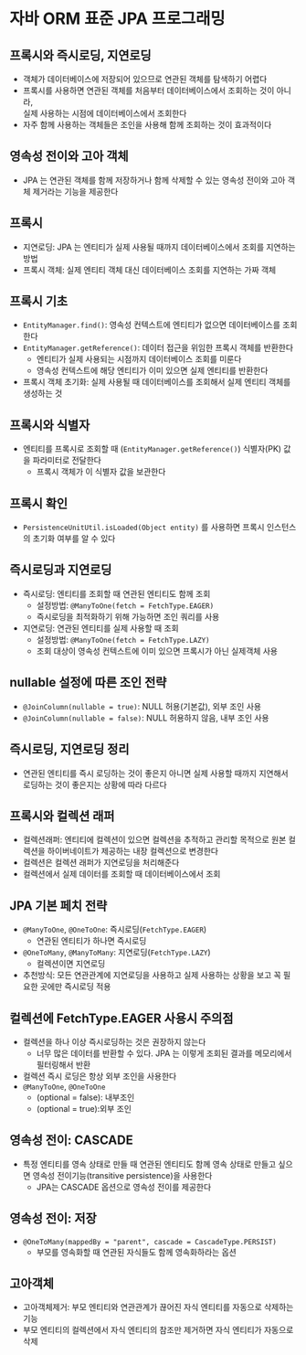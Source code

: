 # 자바 ORM 표준 JPA 프로그래밍

## 프록시와 즉시로딩, 지연로딩

- 객체가 데이터베이스에 저장되어 있으므로 연관된 객체를 탐색하기 어렵다
- 프록시를 사용하면 연관된 객체를 처음부터 데이터베이스에서 조회하는 것이 아니라,  
  실제 사용하는 시점에 데이터베이스에서 조회한다
- 자주 함께 사용하는 객체들은 조인을 사용해 함께 조회하는 것이 효과적이다

## 영속성 전이와 고아 객체

- JPA 는 연관된 객체를 함께 저장하거나 함께 삭제할 수 있는 영속성 전이와 고아 객체 제거라는 기능을 제공한다

## 프록시

- 지연로딩: JPA 는 엔티티가 실제 사용될 때까지 데이터베이스에서 조회를 지연하는 방법
- 프록시 객체: 실제 엔티티 객체 대신 데이터베이스 조회를 지연하는 가짜 객체

## 프록시 기초

- `EntityManager.find()`: 영속성 컨텍스트에 엔티티가 없으면 데이터베이스를 조회한다
- `EntityManager.getReference()`: 데이터 접근을 위임한 프록시 객체를 반환한다
  - 엔티티가 실제 사용되는 시점까지 데이터베이스 조회를 미룬다
  - 영속성 컨텍스트에 해당 엔티티가 이미 있으면 실제 엔티티를 반환한다
- 프록시 객체 초기화: 실제 사용될 때 데이터베이스를 조회해서 실제 엔티티 객체를 생성하는 것

## 프록시와 식별자

- 엔티티를 프록시로 조회할 때 (`EntityManager.getReference()`) 식별자(PK) 값을 파라미터로 전달한다
  - 프록시 객체가 이 식별자 값을 보관한다

## 프록시 확인

- `PersistenceUnitUtil.isLoaded(Object entity)` 를 사용하면 프록시 인스턴스의 초기화 여부를 알 수 있다

## 즉시로딩과 지연로딩

- 즉시로딩: 엔티티를 조회할 때 연관된 엔티티도 함께 조회
  - 설정방법: `@ManyToOne(fetch = FetchType.EAGER)`
  - 즉시로딩을 최적화하기 위해 가능하면 조인 쿼리를 사용
- 지연로딩: 연관된 엔티티를 실제 사용할 때 조회
  - 설정방법: `@ManyToOne(fetch = FetchType.LAZY)`
  - 조회 대상이 영속성 컨텍스트에 이미 있으면 프록시가 아닌 실제객체 사용

## nullable 설정에 따른 조인 전략

- `@JoinColumn(nullable = true)`: NULL 허용(기본값), 외부 조인 사용
- `@JoinColumn(nullable = false)`: NULL 허용하지 않음, 내부 조인 사용

## 즉시로딩, 지연로딩 정리

- 연관된 엔티티를 즉시 로딩하는 것이 좋은지 아니면 실제 사용할 때까지 지연해서 로딩하는 것이 좋은지는 상황에 따라 다르다

## 프록시와 컬렉션 래퍼

- 컬렉션래퍼: 엔티티에 컬렉션이 있으면 컬렉션을 추적하고 관리할 목적으로 원본 컬렉션을 하이버네이트가 제공하는 내장 컬렉션으로 변경한다
- 컬렉션은 컬렉션 래퍼가 지연로딩을 처리해준다
- 컬렉션에서 실제 데이터를 조회할 때 데이터베이스에서 조회

## JPA 기본 페치 전략

- `@ManyToOne`, `@OneToOne`: 즉시로딩(`FetchType.EAGER`)
  - 연관된 엔티티가 하나면 즉시로딩
- `@OneToMany`, `@ManyToMany`: 지연로딩(`FetchType.LAZY`)
  - 컬렉션이면 지연로딩
- 추천방식: 모든 연관관계에 지연로딩을 사용하고 실제 사용하는 상황을 보고 꼭 필요한 곳에만 즉시로딩 적용

## 컬렉션에 FetchType.EAGER 사용시 주의점

- 컬렉션을 하나 이상 즉시로딩하는 것은 권장하지 않는다
  - 너무 많은 데이터를 반환할 수 있다. JPA 는 이렇게 조회된 결과를 메모리에서 필터링해서 반환
- 컬렉션 즉시 로딩은 항상 외부 조인을 사용한다
- `@ManyToOne`, `@OneToOne`
  - (optional = false): 내부조인
  - (optional = true):외부 조인

## 영속성 전이: CASCADE

- 특정 엔티티를 영속 상태로 만들 때 연관된 엔티티도 함께 영속 상태로 만들고 싶으면 영속성 전이기능(transitive persistence)을 사용한다
  - JPA는 CASCADE 옵션으로 영속성 전이를 제공한다

## 영속성 전이: 저장

- `@OneToMany(mappedBy = "parent", cascade = CascadeType.PERSIST)`
  - 부모를 영속화할 때 연관된 자식들도 함께 영속화하라는 옵션

## 고아객체

- 고아객체제거: 부모 엔티티와 연관관계가 끊어진 자식 엔티티를 자동으로 삭제하는 기능
- 부모 엔티티의 컬렉션에서 자식 엔티티의 참조만 제거하면 자식 엔티티가 자동으로 삭제
